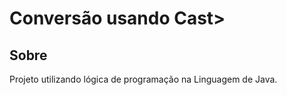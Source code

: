 <h1>Conversão usando Cast>

<h2>Sobre</h2>
<p>Projeto utilizando lógica de programação na Linguagem de Java.</p>
